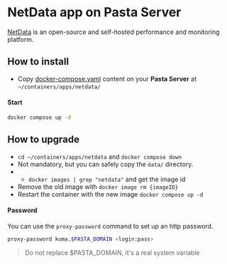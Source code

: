 # NetData app on Pasta Server

[NetData](https://www.netdata.cloud/) is an open-source and self-hosted performance and monitoring platform.

## How to install

- Copy [docker-compose.yaml](https://github.com/zouloux/pasta/tree/main/server/containers/apps/netdata/docker-compose.yaml) content on your **Pasta Server** at `~/containers/apps/netdata/`

#### Start
```bash
docker compose up -d
```

## How to upgrade

- `cd ~/containers/apps/netdata` and `docker compose down`
- Not mandatory, but you can safely copy the `data/` directory.
- - `docker images | grep "netdata"` and get the image id
- Remove the old image with `docker image rm {imageID}`
- Restart the container with the new image `docker compose up -d`


#### Password

You can use the `proxy-password` command to set up an http password.

```bash
proxy-password kuma.$PASTA_DOMAIN <login:pass>
```

> Do not replace $PASTA_DOMAIN, it's a real system variable
